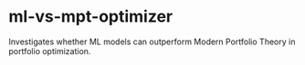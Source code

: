 # ml-vs-mpt-optimizer
Investigates whether ML models can outperform Modern Portfolio Theory in portfolio optimization.
